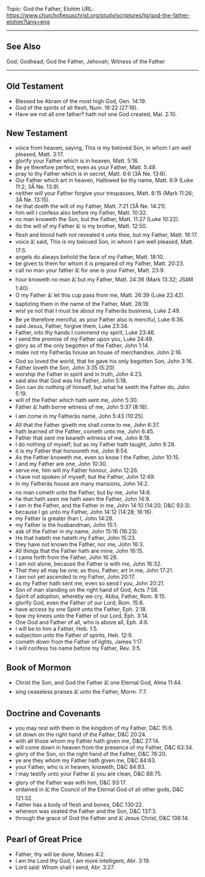 Topic: God the Father, Elohim
URL: https://www.churchofjesuschrist.org/study/scriptures/tg/god-the-father-elohim?lang=eng

---

## See Also

God; Godhead; God the Father, Jehovah; Witness of the Father

---

## Old Testament

- Blessed be Abram of the most high God, Gen. 14:19.
- God of the spirits of all flesh, Num. 16:22 (27:16).
- Have we not all one father? hath not one God created, Mal. 2:10.

## New Testament

- voice from heaven, saying, This is my beloved Son, in whom I am well pleased, Matt. 3:17.
- glorify your Father which is in heaven, Matt. 5:16.
- Be ye therefore perfect, even as your Father, Matt. 5:48.
- pray to thy Father which is in secret, Matt. 6:6 (3Â Ne. 13:6).
- Our Father which art in heaven, Hallowed be thy name, Matt. 6:9 (Luke 11:2; 3Â Ne. 13:9).
- neither will your Father forgive your trespasses, Matt. 6:15 (Mark 11:26; 3Â Ne. 13:15).
- he that doeth the will of my Father, Matt. 7:21 (3Â Ne. 14:21).
- him will I confess also before my Father, Matt. 10:32.
- no man knoweth the Son, but the Father, Matt. 11:27 (Luke 10:22).
- do the will of my Father â¦ is my brother, Matt. 12:50.
- flesh and blood hath not revealed it unto thee, but my Father, Matt. 16:17.
- voice â¦ said, This is my beloved Son, in whom I am well pleased, Matt. 17:5.
- angels do always behold the face of my Father, Matt. 18:10.
- be given to them for whom it is prepared of my Father, Matt. 20:23.
- call no man your father â¦ for one is your Father, Matt. 23:9.
- hour knoweth no man â¦ but my Father, Matt. 24:36 (Mark 13:32; JSâM 1:40).
- O my Father â¦ let this cup pass from me, Matt. 26:39 (Luke 22:42).
- baptizing them in the name of the Father, Matt. 28:19.
- wist ye not that I must be about my Fatherâs business, Luke 2:49.
- Be ye therefore merciful, as your Father also is merciful, Luke 6:36.
- said Jesus, Father, forgive them, Luke 23:34.
- Father, into thy hands I commend my spirit, Luke 23:46.
- I send the promise of my Father upon you, Luke 24:49.
- glory as of the only begotten of the Father, John 1:14.
- make not my Fatherâs house an house of merchandise, John 2:16.
- God so loved the world, that he gave his only begotten Son, John 3:16.
- Father loveth the Son, John 3:35 (5:20).
- worship the Father in spirit and in truth, John 4:23.
- said also that God was his Father, John 5:18.
- Son can do nothing of himself, but what he seeth the Father do, John 5:19.
- will of the Father which hath sent me, John 5:30.
- Father â¦ hath borne witness of me, John 5:37 (8:18).
- I am come in my Fatherâs name, John 5:43 (10:25).
- All that the Father giveth me shall come to me, John 6:37.
- hath learned of the Father, cometh unto me, John 6:45.
- Father that sent me beareth witness of me, John 8:18.
- I do nothing of myself; but as my Father hath taught, John 8:28.
- it is my Father that honoureth me, John 8:54.
- As the Father knoweth me, even so know I the Father, John 10:15.
- I and my Father are one, John 10:30.
- serve me, him will my Father honour, John 12:26.
- I have not spoken of myself; but the Father, John 12:49.
- In my Fatherâs house are many mansions, John 14:2.
- no man cometh unto the Father, but by me, John 14:6.
- he that hath seen me hath seen the Father, John 14:9.
- I am in the Father, and the Father in me, John 14:10 (14:20; D&C 93:3).
- because I go unto my Father, John 14:12 (14:28; 16:16).
- my Father is greater than I, John 14:28.
- my Father is the husbandman, John 15:1.
- ask of the Father in my name, John 15:16 (16:23).
- He that hateth me hateth my Father, John 15:23.
- they have not known the Father, nor me, John 16:3.
- All things that the Father hath are mine, John 16:15.
- I came forth from the Father, John 16:28.
- I am not alone, because the Father is with me, John 16:32.
- That they all may be one; as thou, Father, art in me, John 17:21.
- I am not yet ascended to my Father, John 20:17.
- as my Father hath sent me, even so send I you, John 20:21.
- Son of man standing on the right hand of God, Acts 7:56.
- Spirit of adoption, whereby we cry, Abba, Father, Rom. 8:15.
- glorify God, even the Father of our Lord, Rom. 15:6.
- have access by one Spirit unto the Father, Eph. 2:18.
- bow my knees unto the Father of our Lord, Eph. 3:14.
- One God and Father of all, who is above all, Eph. 4:6.
- I will be to him a Father, Heb. 1:5.
- subjection unto the Father of spirits, Heb. 12:9.
- cometh down from the Father of lights, James 1:17.
- I will confess his name before my Father, Rev. 3:5.

## Book of Mormon

- Christ the Son, and God the Father â¦ one Eternal God, Alma 11:44.
- sing ceaseless praises â¦ unto the Father, Morm. 7:7.

## Doctrine and Covenants

- you may rest with them in the kingdom of my Father, D&C 15:6.
- sit down on the right hand of the Father, D&C 20:24.
- with all those whom my Father hath given me, D&C 27:14.
- will come down in heaven from the presence of my Father, D&C 63:34.
- glory of the Son, on the right hand of the Father, D&C 76:20.
- ye are they whom my Father hath given me, D&C 84:63.
- your Father, who is in heaven, knoweth, D&C 84:83.
- I may testify unto your Father â¦ you are clean, D&C 88:75.
- glory of the Father was with him, D&C 93:17.
- ordained in â¦ the Council of the Eternal God of all other gods, D&C 121:32.
- Father has a body of flesh and bones, D&C 130:22.
- whereon was seated the Father and the Son, D&C 137:3.
- through the grace of God the Father and â¦ Jesus Christ, D&C 138:14.

## Pearl of Great Price

- Father, thy will be done, Moses 4:2.
- I am the Lord thy God, I am more intelligent, Abr. 3:19.
- Lord said: Whom shall I send, Abr. 3:27.

